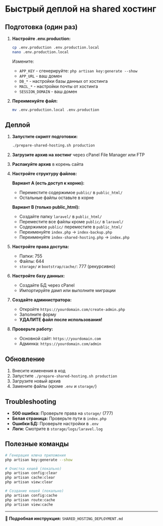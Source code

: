 # Быстрый деплой на shared хостинг

## Подготовка (один раз)

1. **Настройте .env.production:**
   ```bash
   cp .env.production .env.production.local
   nano .env.production.local
   ```
   
   Измените:
   - `APP_KEY` - сгенерируйте: `php artisan key:generate --show`
   - `APP_URL` - ваш домен
   - `DB_*` - настройки базы данных от хостинга
   - `MAIL_*` - настройки почты от хостинга
   - `SESSION_DOMAIN` - ваш домен

2. **Переименуйте файл:**
   ```bash
   mv .env.production.local .env.production
   ```

## Деплой

1. **Запустите скрипт подготовки:**
   ```bash
   ./prepare-shared-hosting.sh production
   ```

2. **Загрузите архив на хостинг** через cPanel File Manager или FTP

3. **Распакуйте архив** в корень сайта

4. **Настройте структуру файлов:**
   
   **Вариант A (есть доступ к корню):**
   - Переместите содержимое `public/` в `public_html/`
   - Остальные файлы оставьте в корне
   
   **Вариант B (только public_html):**
   - Создайте папку `laravel/` в `public_html/`
   - Переместите все файлы кроме `public/` в `laravel/`
   - Содержимое `public/` переместите в `public_html/`
   - Переименуйте `index.php` → `index-backup.php`
   - Переименуйте `index-shared-hosting.php` → `index.php`

5. **Настройте права доступа:**
   - Папки: 755
   - Файлы: 644
   - `storage/` и `bootstrap/cache/`: 777 (рекурсивно)

6. **Настройте базу данных:**
   - Создайте БД через cPanel
   - Импортируйте дамп или выполните миграции

7. **Создайте администратора:**
   - Откройте `https://yourdomain.com/create-admin.php`
   - Заполните форму
   - **УДАЛИТЕ файл после использования!**

8. **Проверьте работу:**
   - Основной сайт: `https://yourdomain.com`
   - Админка: `https://yourdomain.com/admin`

## Обновление

1. Внесите изменения в код
2. Запустите `./prepare-shared-hosting.sh production`
3. Загрузите новый архив
4. Замените файлы (кроме `.env` и `storage/`)

## Troubleshooting

- **500 ошибка:** Проверьте права на `storage/` (777)
- **Белая страница:** Проверьте пути в `index.php`
- **Ошибки БД:** Проверьте настройки в `.env`
- **Логи:** Смотрите в `storage/logs/laravel.log`

## Полезные команды

```bash
# Генерация ключа приложения
php artisan key:generate --show

# Очистка кешей (локально)
php artisan config:clear
php artisan cache:clear
php artisan view:clear

# Создание кешей (локально)
php artisan config:cache
php artisan route:cache
php artisan view:cache
```

---

📖 **Подробная инструкция:** `SHARED_HOSTING_DEPLOYMENT.md`